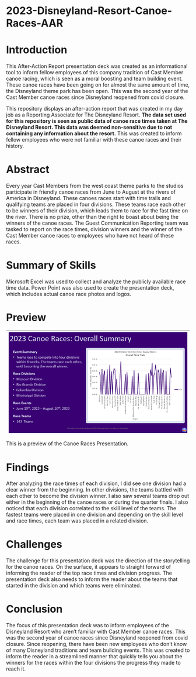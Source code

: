 # 2023-Disneyland-Resort-Canoe-Races-AAR


# Introduction
This After-Action Report presentation deck was created as an informational tool to inform fellow employees of this company tradition of Cast Member canoe racing, which is seen as a moral boosting and team building event. These canoe races have been going on for almost the same amount of time, the Disneyland theme park has been open.  This was the second year of the Cast Member canoe races since Disneyland reopened from covid closure.

This repository displays an after-action report that was created in my day job as a Reporting Associate for The Disneyland Resort. <B>The data set used for this repository is seen as public data of canoe race times taken at The Disneyland Resort. This data was deemed non-sensitive due to not containing any information about the resort.</B> This was created to inform fellow employees who were not familiar with these canoe races and their history.


# Abstract
Every year Cast Members from the west coast theme parks to the studios participate in friendly canoe races from June to August at the rivers of America in Disneyland. These canoes races start with time trails and qualifying teams are placed in four divisions. These teams race each other to be winners of their division, which leads them to race for the fast time on the river. There is no prize, other than the right to boast about being the winners of the canoe races. The Guest Communication Reporting team was tasked to report on the race times, division winners and the winner of the Cast Member canoe races to employees who have not heard of these races. 


# Summary of Skills
Microsoft Excel was used to collect and analyze the publicly available race time data. Power Point was also used to create the presentation deck, which includes actual canoe race photos and logos. 


# Preview
| ![Preview of Presentation Deck.](https://github.com/micgonzalez/2023-Disneyland-Resort-Canoe-Races-AAR/blob/main/2023_Canoe_Race_Preview.png) |
|-|

This is a preview of the Canoe Races Presentation.


# Findings
After analyzing the race times of each division, I did see one division had a clear winner from the beginning. In other divisions, the teams battled with each other to become the division winner.  I also saw several teams drop out either in the beginning of the canoe races or during the quarter finals. I also noticed that each division correlated to the skill level of the teams. The fastest teams were placed in one division and depending on the skill level and race times, each team was placed in a related division.



# Challenges
The challenge for this presentation deck was the direction of the storytelling for the canoe races. On the surface, it appears to straight forward of informing the reader of the top race times and division progress. The presentation deck also needs to inform the reader about the teams that started in the division and which teams were eliminated.


# Conclusion
The focus of this presentation deck was to inform employees of the Disneyland Resort who aren’t familiar with Cast Member canoe races. This was the second year of canoe races since Disneyland reopened from covid closure. Since reopening, there have been new employees who don’t know of many Disneyland traditions and team building events. This was created to inform the reader in a streamlined manner that quickly tells you about the winners for the races within the four divisions the progress they made to reach it.
